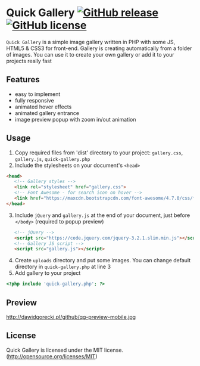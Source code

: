 # Quick Gallery [![GitHub release](https://img.shields.io/github/release/dawidgorecki/quick-gallery.svg)](https://github.com/dawidgorecki/quick-gallery/releases) [![GitHub license](https://img.shields.io/badge/license-MIT-blue.svg)](https://raw.githubusercontent.com/dawidgorecki/quick-gallery/master/LICENSE)
`Quick Gallery` is a simple image gallery written in PHP with some JS, HTML5 & CSS3 for front-end. Gallery is creating automatically from a folder of images. You can use it to create your own gallery or add it to your projects really fast
## Features
- easy to implement
- fully responsive
- animated hover effects
- animated gallery entrance
- image preview popup with zoom in/out animation
## Usage
1. Copy required files from 'dist' directory to your project: `gallery.css`, `gallery.js`, `quick-gallery.php`
2. Include the stylesheets on your document's `<head>`
```html
<head>
   <!-- Gallery styles -->
   <link rel="stylesheet" href="gallery.css">
   <!-- Font Awesome - for search icon on hover -->
   <link href="https://maxcdn.bootstrapcdn.com/font-awesome/4.7.0/css/font-awesome.min.css" rel="stylesheet">
</head>
```
3. Include `jQuery` and `gallery.js` at the end of your document, just before `</body>` (required to popup preview)
```html
   <!-- jQuery -->
   <script src="https://code.jquery.com/jquery-3.2.1.slim.min.js"></script>
   <!-- Gallery JS script -->
   <script src="gallery.js"></script>
```
4. Create `uploads` directory and put some images. You can change default directory in `quick-gallery.php` at line 3
5. Add gallery to your project
```php
<?php include 'quick-gallery.php'; ?>
```
## Preview
http://dawidgorecki.pl/github/qg-preview-mobile.jpg
## License
Quick Gallery is licensed under the MIT license. (http://opensource.org/licenses/MIT)
